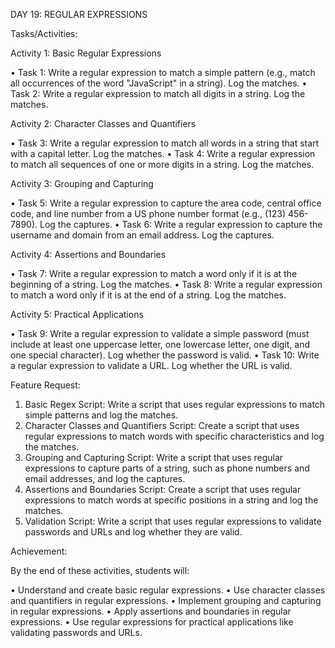 DAY 19: REGULAR EXPRESSIONS

Tasks/Activities:

Activity 1: Basic Regular Expressions

• Task 1: Write a regular expression to match a simple pattern (e.g., match all occurrences of the word "JavaScript" in a string). Log the matches.
• Task 2: Write a regular expression to match all digits in a string. Log the matches.

Activity 2: Character Classes and Quantifiers

• Task 3: Write a regular expression to match all words in a string that start with a capital letter. Log the matches.
• Task 4: Write a regular expression to match all sequences of one or more digits in a string. Log the matches.

Activity 3: Grouping and Capturing

• Task 5: Write a regular expression to capture the area code, central office code, and line number from a US phone number format (e.g., (123) 456-7890). Log the captures.
• Task 6: Write a regular expression to capture the username and domain from an email address. Log the captures.

Activity 4: Assertions and Boundaries

• Task 7: Write a regular expression to match a word only if it is at the beginning of a string. Log the matches.
• Task 8: Write a regular expression to match a word only if it is at the end of a string. Log the matches.

Activity 5: Practical Applications

• Task 9: Write a regular expression to validate a simple password (must include at least one uppercase letter, one lowercase letter, one digit, and one special character). Log whether the password is valid. • Task 10: Write a regular expression to validate a URL. Log whether the URL is valid.

Feature Request:

1. Basic Regex Script: Write a script that uses regular expressions to match simple patterns and log the matches.
2. Character Classes and Quantifiers Script: Create a script that uses regular expressions to match words with specific characteristics and log the matches.
3. Grouping and Capturing Script: Write a script that uses regular expressions to capture parts of a string, such as phone numbers and email addresses, and log the captures.
4. Assertions and Boundaries Script: Create a script that uses regular expressions to match words at specific positions in a string and log the matches.
5. Validation Script: Write a script that uses regular expressions to validate passwords and URLs and log whether they are valid.

Achievement:

By the end of these activities, students will:

• Understand and create basic regular expressions.
• Use character classes and quantifiers in regular expressions.
• Implement grouping and capturing in regular expressions.
• Apply assertions and boundaries in regular expressions.
• Use regular expressions for practical applications like validating passwords and URLs.